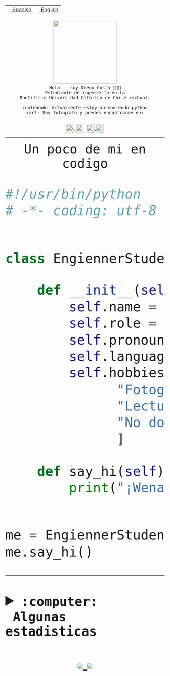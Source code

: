 <table border="0"  align="right">
 <tr><td><a href="README.md"><img src="https://upload.wikimedia.org/wikipedia/commons/thumb/8/89/Bandera_de_Espa%C3%B1a.svg/1200px-Bandera_de_Espa%C3%B1a.svg.png" height="10"> Spanish</a></td>
 <td><a href="README.en.md"><img src="https://upload.wikimedia.org/wikipedia/commons/a/a4/Flag_of_the_United_States.svg" height="10"> English</a></td></tr>
</table><br><br><br>


<p align="center">
  <img src="https://github.com/diegocostares/diegocostares/blob/main/Images/aaa2.gif?raw=true" width="200px">
  <br><samp>
    Hola <img src="https://media.giphy.com/media/hvRJCLFzcasrR4ia7z/giphy.gif" width="16px"> soy Diego Costa 👨🏻‍💻<br>
    Estudiante de ingeniería en la <br>
    Pontificia Universidad Católica de Chile :school:<br>
  <br>
    :notebook: Actualmente estoy aprendiendo python <br>
    :art: Soy fotografo y puedes encontrarme en: <br>
  <br></samp>
  
</p>

<p align="center">
   <a href="https://instagram.com/diegocosta_no" target="blank">
    <img 
    align="center" src="https://cdn.jsdelivr.net/npm/simple-icons@3.0.1/icons/instagram.svg" alt="instagram" height="25px" width="25px" />
  </a>
  <a style="border: 3px solid; color: white;"href="https://t.me/diegocosta_no" target="blank">
  <img
  align="center" alt="Telegram" width="25px" src="https://icons-for-free.com/iconfiles/png/512/Telegram-1324888767380505522.png" />
</a>
<a href="https://api.whatsapp.com/send?phone=56971897835&text=Hola!" target="blank">
  <img
  align="center" alt="wtsp" width="25px" src="https://img.icons8.com/pastel-glyph/2x/whatsapp--v2.png" />
</a>
<a href="https://www.linkedin.com/in/diego-costa-786249213/" target="blank">
  <img
  align="center" alt="wtsp" width="25px" src="https://img.icons8.com/metro/452/linkedin.png" />
</a>

  </a>
</p>

---


<p align="center"><font size="25"><samp>Un poco de mi en codigo</samp></front></p>


```python
#!/usr/bin/python
# -*- coding: utf-8 -*-


class EngiennerStudent:

    def __init__(self):
        self.name = "Diego Costa"
        self.role = "Estudiante"
        self.pronouns = "he/him"
        self.language_spoken = ["es_CL", "en_US"]
        self.hobbies = [
              "Fotografia",
              "Lectura",
              "No dormir",
              ]

    def say_hi(self):
        print("¡Wena mundo!")


me = EngiennerStudent()
me.say_hi()
```
---
<details>
  <summary><b><samp>:computer: &nbsp;Algunas estadisticas</samp></b></summary>
  <br/></p>

<!--START_SECTION:waka-->
**Soy nocturno 🦉** 

```text
🌞 Mañana     0 commits      ░░░░░░░░░░░░░░░░░░░░░░░░░   0.0% 
🌆 Día        44 commits     ████████░░░░░░░░░░░░░░░░░   34.65% 
🌃 Tarde      26 commits     █████░░░░░░░░░░░░░░░░░░░░   20.47% 
🌙 Noche      57 commits     ███████████░░░░░░░░░░░░░░   44.88%

```
📅 **Soy más productivo los Miércoles** 

```text
Lunes        1 commits      ░░░░░░░░░░░░░░░░░░░░░░░░░   0.79% 
Martes       4 commits      ░░░░░░░░░░░░░░░░░░░░░░░░░   3.15% 
Miércoles    81 commits     ████████████████░░░░░░░░░   63.78% 
Jueves       9 commits      █░░░░░░░░░░░░░░░░░░░░░░░░   7.09% 
Viernes      1 commits      ░░░░░░░░░░░░░░░░░░░░░░░░░   0.79% 
Sábado       11 commits     ██░░░░░░░░░░░░░░░░░░░░░░░   8.66% 
Domingo      20 commits     ████░░░░░░░░░░░░░░░░░░░░░   15.75%

```


📊 **Esta semana me dediqué a** 

```text
🐱‍💻 Proyectos: 
diegocostares-iic2233-20211 hrs 33 mins      █████████████████████░░░░   85.49% 
Unknown Project          1 hr 9 mins         ██░░░░░░░░░░░░░░░░░░░░░░░   8.53% 
contenidos               30 mins             █░░░░░░░░░░░░░░░░░░░░░░░░   3.77% 
T0                       10 mins             ░░░░░░░░░░░░░░░░░░░░░░░░░   1.23% 
AC0                      6 mins              ░░░░░░░░░░░░░░░░░░░░░░░░░   0.77%

```


 Last Updated on 02/09/2021
<!--END_SECTION:waka-->
  
  

 <p align="center"> <img src="https://github-readme-stats.vercel.app/api?username=diegocostares&show_icons=true&theme=ayu-mirage" alt="abhisheknaiidu" /></p>
 
</details>

<p align=center>
  <a href="https://github.com/diegocostares">
    <img src="https://badges.pufler.dev/visits/diegocostares/diegocostares?style=flat-square&color=black&logo=github">
  </a>
  <a href="https://github.com/diegocostares?tab=repositories">
    <img src="https://badges.pufler.dev/repos/diegocostares?style=flat-square&color=black&logo=github">
  </a>
</p>
